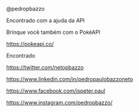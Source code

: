 @pedropbazzo

Encontrado com a ajuda da API

Brinque você também com o PokéAPI

https://pokeapi.co/

Encontrado

https://twitter.com/netopbazzo

https://www.linkedin.com/in/pedropaulobazzoneto

https://www.facebook.com/ispeter.paul

https://www.instagram.com/pedropbazzo/


